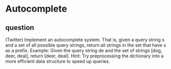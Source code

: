# Autocomplete

## question

(Twitter) Implement an autocomplete system. That is, given a query string s and a set of all
possible query strings, return all strings in the set that have s as a prefix.
Example: Given the query string de and the set of strings [dog, deer, deal], return [deer, deal].
Hint: Try preprocessing the dictionary into a more efficient data structure to speed up queries.